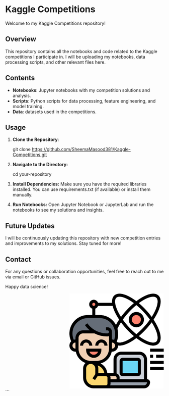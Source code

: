 # Kaggle Competitions

Welcome to my Kaggle Competitions repository!

## Overview

This repository contains all the notebooks and code related to the Kaggle competitions I participate in. I will be uploading my notebooks, data processing scripts, and other relevant files here.

## Contents

- **Notebooks**: Jupyter notebooks with my competition solutions and analysis.
- **Scripts**: Python scripts for data processing, feature engineering, and model training.
- **Data**: datasets used in the competitions.

## Usage

1. **Clone the Repository**:

   git clone https://github.com/SheemaMasood381/Kaggle-Competitions.git

2. **Navigate to the Directory:**

    cd your-repository

3. **Install Dependencies:**
    Make sure you have the required libraries installed. You can use requirements.txt (if available) or install them manually.

4. **Run Notebooks:**
    Open Jupyter Notebook or JupyterLab and run the notebooks to see my solutions and insights.

## Future Updates
I will be continuously updating this repository with new competition entries and improvements to my solutions. Stay tuned for more!

## Contact
For any questions or collaboration opportunities, feel free to reach out to me via email or GitHub issues.

Happy data science!
<div align="right"> <img src="images/data-science-icon.png" alt="Data Science Icon" width="300"/> </div> ```
